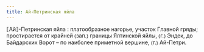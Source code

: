 ```yaml
---
title: Ай-Петринская яйла
---
```


⟦Ай⟧-Петринская яйла
: платообразное нагорье, участок Главной гряды; простирается от крайней ⦅зап.⦆ границы Ялтинской яйлы, ⦅г.⦆ Эндек, до Байдарских Ворот – по наиболее приметной вершине, ⦅г.⦆ Ай-Петри.
